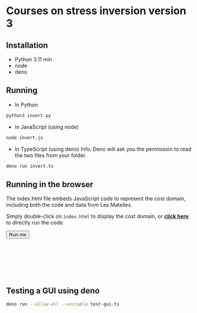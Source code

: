# Courses on stress inversion version 3

## Installation
- Python 3.11 min
- node
- deno


## Running
- In Python
```sh
python3 invert.py
```
- In JavaScript (using node)
```sh
node invert.js
```
- In TypeScript (using deno)
Info: Deno will ask you the permission to read the two files from your folder.
```sh
deno run invert.ts
```

## Running in the browser
The index.html file embeds JavaScript code to represent the cost domain,
including both the code and data from Les Matelles.

Simply double-click on `index.html` to display the cost domain, or <a href="https://xaliphostes.github.io/course-stress-inv-3/"><b>click here</b></a> to directly run the code.

<button name="button" onclick="https://xaliphostes.github.io/course-stress-inv-3/">Run me</button>
        

<br><br><br><br><br>

## Testing a GUI using deno
```sh
deno run --allow-all --unstable test-gui.ts  
```
